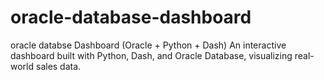 # oracle-database-dashboard
oracle databse Dashboard (Oracle + Python + Dash)  An interactive dashboard built with Python, Dash, and Oracle Database, visualizing real-world sales data.
